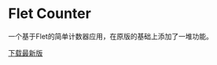 # Flet Counter

一个基于Flet的简单计数器应用，在原版的基础上添加了一堆功能。

[下载最新版](https://github.com/lidongxun967/flet-counter/releases/latest)